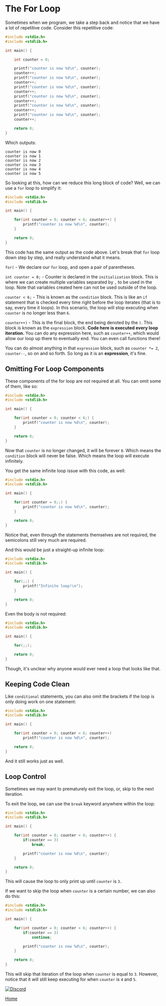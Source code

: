 # The For Loop
Sometimes when we program, we take a step back and notice that we have a lot of repetitive code. Consider this repetitive code:

```c
#include <stdio.h>
#include <stdlib.h>

int main() {

    int counter = 0;

    printf("counter is now %d\n", counter);
    counter++;
    printf("counter is now %d\n", counter);
    counter++;
    printf("counter is now %d\n", counter);
    counter++;
    printf("counter is now %d\n", counter);
    counter++;
    printf("counter is now %d\n", counter);
    counter++;
    printf("counter is now %d\n", counter);
    counter++;

    return 0;
}
```
Which outputs:
```
counter is now 0
counter is now 1
counter is now 2
counter is now 3
counter is now 4
counter is now 5
```
So looking at this, how can we reduce this long block of code? Well, we can use a ``for`` loop to simplify it:
```c
#include <stdio.h>
#include <stdlib.h>

int main() {

    for(int counter = 0; counter < 6; counter++) {
        printf("counter is now %d\n", counter);
    }

    return 0;
}
```
This code has the same output as the code above. Let's break that ``for`` loop down step by step, and really understand what it means.

``for(`` - We declare our ``for`` loop, and open a pair of parentheses.

``int counter = 0;`` - Counter is declared in the ``initialization`` block. This is where we can create multiple variables separated by ``,`` to be used in the loop. Note that variables created here can not be used outside of the loop.

``counter < 6;`` - This is known as the ``condition`` block. This is like an ``if`` statement that is checked every time right before the loop iterates (that is to say, every time it loops). In this scenario, the loop will stop executing when ``counter`` is no longer less than ``6``.

``counter++)`` - This is the final block, the end being denoted by the ``)``. This block is known as the ``expression`` block. **Code here is executed every loop iteration.** You can do any expression here, such as ``counter++``, which would allow our loop up there to eventually end. You can even call functions there!

You can do almost anything in that ``expression`` block, such as ``counter *= 2``, ``counter--``, so on and so forth. So long as it is an **expression**, it's fine.

## Omitting For Loop Components
These components of the for loop are not required at all. You can omit some of them, like so:
```c
#include <stdio.h>
#include <stdlib.h>

int main() {

    for(int counter = 0; counter < 6;) {
        printf("counter is now %d\n", counter);
    }

    return 0;
}
```
Now that ``counter`` is no longer changed, it will be forever ``0``. Which means the ``condition`` block will never be false. Which means the loop will execute infinitely.

You get the same infinite loop issue with this code, as well:
```c
#include <stdio.h>
#include <stdlib.h>

int main() {

    for(int counter = 0;;) {
        printf("counter is now %d\n", counter);
    }

    return 0;
}
```
Notice that, even through the statements themselves are not required, the semicolons still very much are required.

And this would be just a straight-up infinite loop:
```c
#include <stdio.h>
#include <stdlib.h>

int main() {

    for(;;) {
        printf("Infinite loop!\n");
    }

    return 0;
}
```

Even the body is not required:
```c
#include <stdio.h>
#include <stdlib.h>

int main() {

    for(;;);

    return 0;
}
```
Though, it's unclear why anyone would ever need a loop that looks like that.

## Keeping Code Clean
Like ``conditional`` statements, you can also omit the brackets if the loop is only doing work on one statement:
```c
#include <stdio.h>
#include <stdlib.h>

int main() {

    for(int counter = 0; counter < 6; counter++)
        printf("counter is now %d\n", counter);

    return 0;
}
```
And it still works just as well.

## Loop Control
Sometimes we may want to prematurely exit the loop, or, skip to the next iteration.

To exit the loop, we can use the ``break`` keyword anywhere within the loop:
```c
#include <stdio.h>
#include <stdlib.h>

int main() {

    for(int counter = 0; counter < 6; counter++) {
        if(counter == 3)
            break;

        printf("counter is now %d\n", counter);
    }

    return 0;
}
```
This will cause the loop to only print up until ``counter`` is ``3.``

If we want to skip the loop when ``counter`` is a certain number, we can also do this:
```c
#include <stdio.h>
#include <stdlib.h>

int main() {

    for(int counter = 0; counter < 6; counter++) {
        if(counter == 3)
            continue;

        printf("counter is now %d\n", counter);
    }

    return 0;
}
```
This will skip that iteration of the loop when ``counter`` is equal to ``3``. However, notice that it will still keep executing for when ``counter`` is ``4`` and ``5``.

[![Discord](https://img.shields.io/discord/609993365832073217?color=7289da&label=discord)](https://discord.gg/Sw3npy4)

[Home](https://bvanseg.github.io)